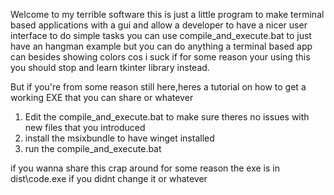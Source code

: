Welcome to my terrible software
this is just a little program to make terminal based applications with a gui and allow a developer to have a nicer user interface to do simple tasks
you can use compile_and_execute.bat to just have an hangman example but you can do anything a terminal based app can besides showing colors cos i suck
if for some reason your using this you should stop and learn tkinter library instead.

But if you're from some reason still here,heres a tutorial on how to get a working EXE that you can share or whatever
1. Edit the compile_and_execute.bat to make sure theres no issues with new files that you introduced
2. install the msixbundle to have winget installed
3. run the compile_and_execute.bat

if you wanna share this crap around for some reason the exe is in dist\code.exe if you didnt change it or whatever